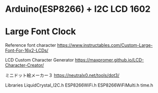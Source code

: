 # Arduino(ESP8266) + I2C LCD 1602
# Large Font Clock

Reference font character
  https://www.instructables.com/Custom-Large-Font-For-16x2-LCDs/
  
LCD Custom Character Generator
  https://maxpromer.github.io/LCD-Character-Creator/

ミニドット絵メーカー３
  https://neutralx0.net/tools/dot3/

Libraries
  LiquidCrystal_I2C.h
  ESP8266WiFi.h
  ESP8266WiFiMulti.h
  time.h
